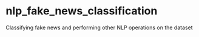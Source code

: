 # nlp_fake_news_classification
Classifying fake news and performing other NLP operations on the dataset
